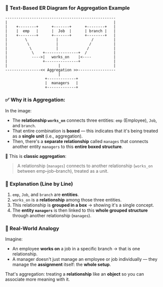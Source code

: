 ### 📄 **Text-Based ER Diagram for Aggregation Example**

```
--------------------------------------------------
|                                                |
|    +--------+      +-------+      +--------+   |
|    |  emp   |      |  Job  |      | branch |   |
|    +--------+      +-------+      +--------+   |
|        \             |               /         |
|         \            |              /          |
|          \           |             /           |
|           \    +---------------+  /            |
|           ---->|   works_on    |<----          |
|                +---------------+               |
|                       |                        |   
----------------<< Aggregation >>-----------------
                        |
                  +-------------+
                  |  managers   |
                  +-------------+
```

### ✅ **Why it is Aggregation:**

In the image:

- The **relationship `works_on`** connects three entities: `emp` (Employee), `Job`, and `branch`.
- That entire combination is **boxed** — this indicates that it's being treated as a **single unit** (i.e., aggregation).
- Then, there's a **separate relationship** called `manages` that connects another entity `managers` to this **entire boxed structure**.

📌 This is **classic aggregation**:  
> A relationship (`manages`) connects to another relationship (`works_on` between emp–job–branch), treated as a unit.


### 📘 **Explanation (Line by Line)**

1. `emp`, `Job`, and `branch` are **entities**.
2. `works_on` is a **relationship** among those three entities.
3. This relationship is **grouped in a box** → showing it's a single concept.
4. The **entity `managers`** is then linked to this **whole grouped structure** through another relationship (`manages`).

### 🧠 Real-World Analogy

Imagine:

- An employee **works on** a job in a specific branch → that is one relationship.
- A manager doesn't just manage an employee or job individually — they manage the **assignment** itself: the **whole setup**.
  
That's aggregation: treating a **relationship** like an **object** so you can associate more meaning with it.
